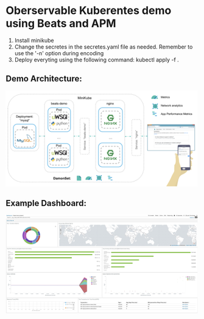 # Oberservable Kuberentes demo using Beats and APM

1. Install minikube
2. Change the secretes in the secretes.yaml file as needed. Remember to use the '-n' option during encoding
3. Deploy everyting using the following command: kubectl apply -f .

Demo Architecture:
-----------------

![Demo Architecture](images/scenario.png "Demo Architecture")

Example Dashboard:
-----------------

![Example Dashboard](images/dashboard1.png "Example Dashboard")
